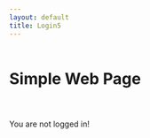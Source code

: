 ```yaml
---
layout: default
title: Login5
---
```


  <head>
    <meta charset="utf-8">
    <meta name="viewport" content="width=device-width, initial-scale=1, shrink-to-fit=no">
    <link rel="stylesheet" href="https://stackpath.bootstrapcdn.com/bootstrap/4.1.0/css/bootstrap.min.css" integrity="sha384-9gVQ4dYFwwWSjIDZnLEWnxCjeSWFphJiwGPXr1jddIhOegiu1FwO5qRGvFXOdJZ4" crossorigin="anonymous">
    <title>Simple Web Page</title>
    <style>
      h1 {
        margin: 2em 0;
      }
    </style>
    <!-- widget stuff here -->
    <!-- <script src="https://ok1static.oktacdn.com/assets/js/sdk/okta-signin-widget/2.16.0/js/okta-sign-in.min.js" type="text/javascript"></script>
    <link href="https://ok1static.oktacdn.com/assets/js/sdk/okta-signin-widget/2.16.0/css/okta-sign-in.min.css" type="text/css" rel="stylesheet"/>
<link href="https://ok1static.oktacdn.com/assets/js/sdk/okta-signin-widget/2.16.0/css/okta-theme.css" type="text/css" rel="stylesheet"/> -->
  </head>
  <body>
   <div class="container">
      <h1 class="text-center">Simple Web Page</h1>
      <div id="messageBox" class="jumbotron">
        You are not logged in!
      </div>
      <!-- where the sign-in form will be displayed -->
      <div id="okta-login-container"></div>
      <button id="logout" class="button" onclick="logout()" style="display: none">Logout</button>
    </div>


<script type="text/javascript">
  var oktaSignIn = new OktaSignIn({
    baseUrl: "https://dev-49983875.okta.com",
    clientId: "0oa5ym6myKNCpFR7D5d6",
    redirectUri: 'https://myeventus.netlify.app/docs/services/members-welcome',
    authParams: {
      issuer: "default",
      responseType: ['token', 'id_token'],
      display: 'page'
    }
  });

  if (oktaSignIn.token.hasTokensInUrl()) {
    oktaSignIn.token.parseTokensFromUrl(
      // If we get here, the user just logged in.
      function success(res) {
        var accessToken = res[0];
        var idToken = res[1];

        console.log("ACCESS TOKEN: ", accessToken);
        console.log("ID TOKEN: ", idToken);

        oktaSignIn.tokenManager.add('accessToken', accessToken);
        oktaSignIn.tokenManager.add('idToken', idToken);

        window.location.hash='';
        document.getElementById("messageBox").innerHTML = "Hello, " + idToken.claims.email + "! You just logged in! :)";
         document.getElementById("logout").style.display = 'block';      
      },
      function error(err) {
        console.error(err);
      }
    );
  } else {
    oktaSignIn.session.get(function (res) {
      // If we get here, the user is already signed in.
      if (res.status === 'ACTIVE') {
        document.getElementById("messageBox").innerHTML = "Hello, " + res.login + "! You are still logged in! :)";
        document.getElementById("logout").style.display = 'block';
        return;
      }
      oktaSignIn.renderEl(
        { el: '#okta-login-container' },
        function success(res) {},
        function error(err) {
          console.error(err);
        }
      );
    });
  }

    function logout() {
        //oktaSignIn.authClient.signOut();

        // oktaSignIn.session.close((err) => {
        //     if (err) {
        //         return alert(`Error ${err}`);
        //     }
        // });

        //oktaSignIn.session.logout((err) => {
        // oktaSignIn.logout((err) => {
            //oktaSignIn.closeSession((err) => {
            oktaSignIn.signOut((err) => {
            if (err) {
                return alert(`Error ${err}`);
            }
        });

        //oktaSignIn.session.signOut();
        //////location.reload();
    }



//    oktaSignIn.authClient.token.getUserInfo().then(function(user) {
//         document.getElementById("messageBox").innerHTML = "Hello, " + user.email + "! You are *still* logged in! :)";
//         document.getElementById("logout").style.display = 'block';
//       }, function(error) {
//         oktaSignIn.showSignInToGetTokens({
//           el: '#okta-login-container'
//         }).then(function(tokens) {
//           oktaSignIn.authClient.tokenManager.setTokens(tokens);
//           oktaSignIn.remove();

//           const idToken = tokens.idToken;
//           document.getElementById("messageBox").innerHTML = "Hello, " + idToken.claims.email + "! You just logged in! :)";
//           document.getElementById("logout").style.display = 'block';

//         }).catch(function(err) {
//           console.error(err);
//         });
//       });

//       function logout() {
//         oktaSignIn.authClient.signOut();
//         location.reload();
//       }
</script>


  </body>
